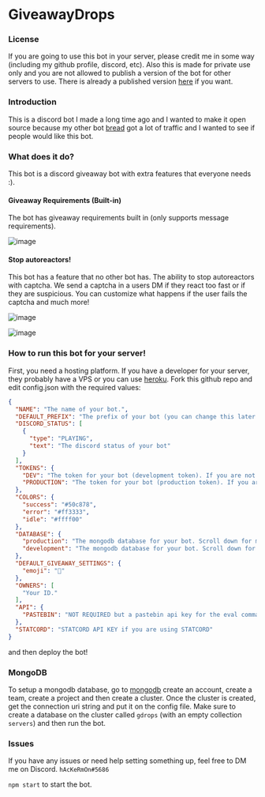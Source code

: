 # GiveawayDrops

### License

If you are going to use this bot in your server, please credit me in some way (including my github profile, discord, etc). Also this is made for private use only and you are not allowed to publish a version of the bot for other servers to use. There is already a published version [here]() if you want.

### Introduction
This is a discord bot I made a long time ago and I wanted to make it open source because my other bot [bread](https://github.com/hackermondev/bread) got a lot of traffic and I wanted to see if people would like this bot.

### What does it do?
This bot is a discord giveaway bot with extra features that everyone needs :). 

#### Giveaway Requirements (Built-in)
The bot has giveaway requirements built in (only supports message requirements).

![image](https://i.matdoes.dev/image/c0999fc1ab792ab4a0c2b70859ba359c)

#### Stop autoreactors!
This bot has a feature that no other bot has. The ability to stop autoreactors with captcha. We send a captcha in a users DM if they react too fast or if they are suspicious. You can customize what happens if the user fails the captcha and much more!

![image](https://i.matdoes.dev/image/c426c12f1d3cb16e85ae17c726029e41)

![image](https://i.matdoes.dev/image/0f33adcee2ed079662d63091cc57cffb)

### How to run this bot for your server!

First, you need a hosting platform. If you have a developer for your server, they probably have a VPS or you can use [heroku](https://heroku.com). Fork this github repo and edit config.json with the required values:

```json
{
  "NAME": "The name of your bot.",
  "DEFAULT_PREFIX": "The prefix of your bot (you can change this later in the bot settings)",
  "DISCORD_STATUS": [
    {
      "type": "PLAYING",
      "text": "The discord status of your bot"
    }
  ],
  "TOKENS": {
    "DEV": "The token for your bot (development token). If you are not change anything in the bot use the same token for DEV and PRODUCTION.",
    "PRODUCTION": "The token for your bot (production token). If you are not change anything in the bot use the same token for DEV and PRODUCTION."
  },
  "COLORS": {
    "success": "#50c878",
    "error": "#ff3333",
    "idle": "#ffff00"
  },
  "DATABASE": {
    "production": "The mongodb database for your bot. Scroll down for more info.",
    "development": "The mongodb database for your bot. Scroll down for more info."
  },
  "DEFAULT_GIVEAWAY_SETTINGS": {
    "emoji": "🎉"
  },
  "OWNERS": [
    "Your ID."
  ],
  "API": {
    "PASTEBIN": "NOT REQUIRED but a pastebin api key for the eval command"
  },
  "STATCORD": "STATCORD API KEY if you are using STATCORD"
}
```

and then deploy the bot!

### MongoDB

To setup a mongodb database, go to [mongodb](https://mongodb) create an account, create a team, create a project and then create a cluster. Once the cluster is created, get the connection uri string and put it on the config file. Make sure to create a database on the cluster called ``gdrops`` (with an empty collection `servers`) and then run the bot.

### Issues

If you have any issues or need help setting something up, feel free to DM me on Discord. ``hAcKeRmOn#5686``

``npm start`` to start the bot.